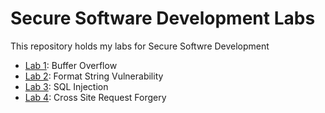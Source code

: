 # Secure Software Development Labs
This repository holds my labs for Secure Softwre Development  
* [Lab 1](Lab_1.pdf): Buffer Overflow
* [Lab 2](Lab_2.pdf): Format String Vulnerability
* [Lab 3](Lab_3.pdf): SQL Injection
* [Lab 4](Lab_4.pdf): Cross Site Request Forgery
